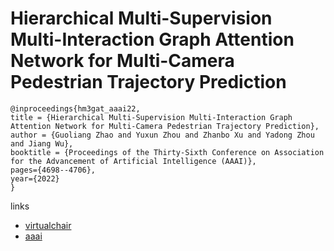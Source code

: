 # Hierarchical Multi-Supervision Multi-Interaction Graph Attention Network for Multi-Camera Pedestrian Trajectory Prediction

```
@inproceedings{hm3gat_aaai22,
title = {Hierarchical Multi-Supervision Multi-Interaction Graph Attention Network for Multi-Camera Pedestrian Trajectory Prediction},
author = {Guoliang Zhao and Yuxun Zhou and Zhanbo Xu and Yadong Zhou and Jiang Wu},
booktitle = {Proceedings of the Thirty-Sixth Conference on Association for the Advancement of Artificial Intelligence (AAAI)},
pages={4698--4706},
year={2022}
}
```

links
- [virtualchair](https://aaai-2022.virtualchair.net/poster_aaai7214)
- [aaai](https://ojs.aaai.org/index.php/AAAI/article/view/20395)
